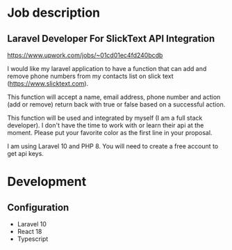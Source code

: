 # Job description

## Laravel Developer For SlickText API Integration

https://www.upwork.com/jobs/~01cd01ec4fd240bcdb

I would like my laravel application to have a function that can add and remove phone numbers from my contacts list on slick text (https://www.slicktext.com).

This function will accept a name, email address, phone number and action (add or remove) return back with true or false based on a successful action.

This function will be used and integrated by myself (I am a full stack developer). I don't have the time to work with or learn their api at the moment. Please put your favorite color as the first line in your proposal.

I am using Laravel 10 and PHP 8. You will need to create a free account to get api keys.

# Development

## Configuration

-   Laravel 10
-   React 18
-   Typescript
